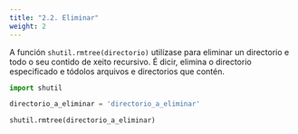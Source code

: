```yaml
---
title: "2.2. Eliminar"
weight: 2
---
```


A función `shutil.rmtree(directorio)` utilízase para eliminar un directorio e todo o seu contido de xeito recursivo. É dicir, elimina o directorio especificado e tódolos arquivos e directorios que contén.

```python
import shutil

directorio_a_eliminar = 'directorio_a_eliminar'

shutil.rmtree(directorio_a_eliminar)
```